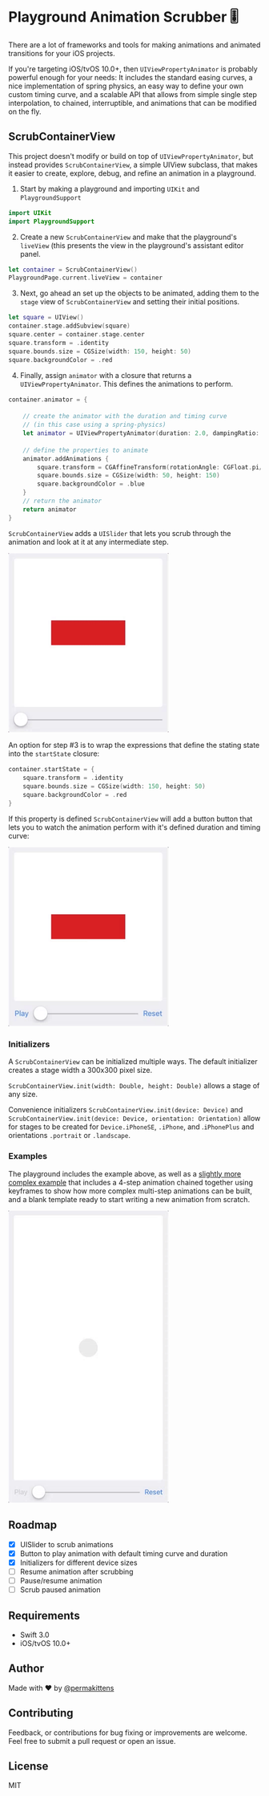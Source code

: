 # Playground Animation Scrubber 🎚

There are a lot of frameworks and tools for making animations and animated
transitions for your iOS projects.

If you're targeting iOS/tvOS 10.0+, then `UIViewPropertyAnimator` is probably
powerful enough for your needs: It includes the standard easing curves, a nice
implementation of spring physics, an easy way to define your own custom
timing curve, and a scalable API that allows from simple single step
interpolation, to chained, interruptible, and animations that can be modified on
the fly.

## ScrubContainerView
This project doesn't modify or build on top of `UIViewPropertyAnimator`, but
instead provides `ScrubContainerView`, a simple UIView subclass, that makes it
easier to create, explore, debug, and refine an animation in a playground.

1. Start by making a playground and importing `UIKit` and `PlaygroundSupport`

````Swift
import UIKit
import PlaygroundSupport
````

2. Create a new `ScrubContainerView` and make that the playground's `liveView`
(this presents the view in the playground's assistant editor panel.

````Swift
let container = ScrubContainerView()
PlaygroundPage.current.liveView = container
````

3. Next, go ahead an set up the objects to be animated, adding them to the
`stage` view of `ScrubContainerView` and setting their initial positions.

````Swift
let square = UIView()
container.stage.addSubview(square)
square.center = container.stage.center
square.transform = .identity
square.bounds.size = CGSize(width: 150, height: 50)
square.backgroundColor = .red
````

4. Finally, assign `animator` with a closure that returns a
`UIViewPropertyAnimator`. This defines the animations to perform.

````Swift
container.animator = {

    // create the animator with the duration and timing curve
    // (in this case using a spring-physics)
    let animator = UIViewPropertyAnimator(duration: 2.0, dampingRatio: 0.5)

    // define the properties to animate
    animator.addAnimations {
        square.transform = CGAffineTransform(rotationAngle: CGFloat.pi/2)
        square.bounds.size = CGSize(width: 50, height: 150)
        square.backgroundColor = .blue
    }
    // return the animator
    return animator
}
````

`ScrubContainerView` adds a `UISlider` that lets you scrub through the animation
and look at it at any intermediate step.

<img src="./assets/scrubber-simple-1.gif" width="320">

An option for step #3 is to wrap the expressions that define the stating state
into the `startState` closure:

````Swift
container.startState = {
    square.transform = .identity
    square.bounds.size = CGSize(width: 150, height: 50)
    square.backgroundColor = .red
}
````

If this property is defined `ScrubContainerView` will add a button button that
lets you to watch the animation perform with it's defined duration and timing
curve:

<img src="./assets/scrubber-simple-2.gif" width="320">

### Initializers

A `ScrubContainerView` can be initialized multiple ways. The default initializer
creates a stage width a 300x300 pixel size.

`ScrubContainerView.init(width: Double, height: Double)` allows a stage of any size.

Convenience initializers `ScrubContainerView.init(device: Device)` and
`ScrubContainerView.init(device: Device, orientation: Orientation)` allow for
stages to be created for `Device.iPhoneSE`, `.iPhone`, and .`iPhonePlus` and
orientations `.portrait` or `.landscape`.

### Examples

The playground includes the example above, as well as a [slightly more complex
example](https://github.com/mathewsanders/Scrubber/blob/master/source/Animation.playground/Pages/Keyframe%20example.xcplaygroundpage/Contents.swift)
that includes a 4-step animation chained together using keyframes to show how
more complex multi-step animations can be built, and a blank template ready to
start writing a new animation from scratch.

<img src="./assets/scrubber-chained-1.gif" width="320">

## Roadmap
- [x] UISlider to scrub animations
- [x] Button to play animation with default timing curve and duration
- [x] Initializers for different device sizes
- [ ] Resume animation after scrubbing
- [ ] Pause/resume animation
- [ ] Scrub paused animation

## Requirements

- Swift 3.0
- iOS/tvOS 10.0+

## Author

Made with :heart: by [@permakittens](http://twitter.com/permakittens)

## Contributing

Feedback, or contributions for bug fixing or improvements are welcome. Feel free to submit a pull request or open an issue.

## License

MIT
